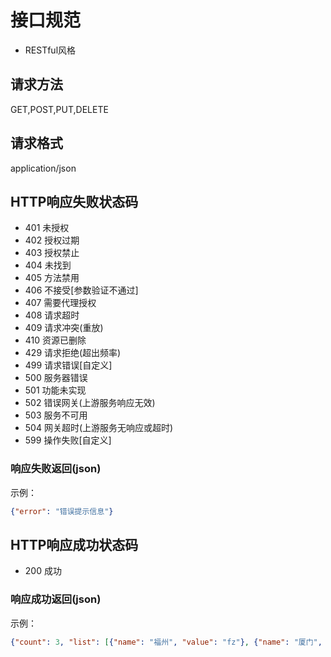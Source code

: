 # 接口规范
* RESTful风格

## 请求方法
GET,POST,PUT,DELETE

## 请求格式
application/json

## HTTP响应失败状态码
* 401 未授权
* 402 授权过期
* 403 授权禁止
* 404 未找到
* 405 方法禁用
* 406 不接受[参数验证不通过]
* 407 需要代理授权
* 408 请求超时
* 409 请求冲突(重放)
* 410 资源已删除
* 429 请求拒绝(超出频率)
* 499 请求错误[自定义]
* 500 服务器错误
* 501 功能未实现
* 502 错误网关(上游服务响应无效)
* 503 服务不可用
* 504 网关超时(上游服务无响应或超时)
* 599 操作失败[自定义]

### 响应失败返回(json)
示例：
```json
{"error": "错误提示信息"}
```

## HTTP响应成功状态码
* 200 成功

### 响应成功返回(json)
示例：
```json
{"count": 3, "list": [{"name": "福州", "value": "fz"}, {"name": "厦门", "value": "xm"}]}
```
